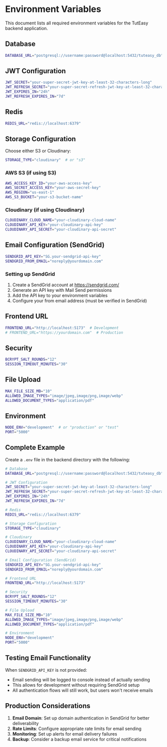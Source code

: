 # Environment Variables

This document lists all required environment variables for the TutEasy backend application.

## Database

```bash
DATABASE_URL="postgresql://username:password@localhost:5432/tuteasy_db"
```

## JWT Configuration

```bash
JWT_SECRET="your-super-secret-jwt-key-at-least-32-characters-long"
JWT_REFRESH_SECRET="your-super-secret-refresh-jwt-key-at-least-32-characters-long"
JWT_EXPIRES_IN="24h"
JWT_REFRESH_EXPIRES_IN="7d"
```

## Redis

```bash
REDIS_URL="redis://localhost:6379"
```

## Storage Configuration

Choose either S3 or Cloudinary:

```bash
STORAGE_TYPE="cloudinary"  # or "s3"
```

### AWS S3 (if using S3)

```bash
AWS_ACCESS_KEY_ID="your-aws-access-key"
AWS_SECRET_ACCESS_KEY="your-aws-secret-key"
AWS_REGION="us-east-1"
AWS_S3_BUCKET="your-s3-bucket-name"
```

### Cloudinary (if using Cloudinary)

```bash
CLOUDINARY_CLOUD_NAME="your-cloudinary-cloud-name"
CLOUDINARY_API_KEY="your-cloudinary-api-key"
CLOUDINARY_API_SECRET="your-cloudinary-api-secret"
```

## Email Configuration (SendGrid)

```bash
SENDGRID_API_KEY="SG.your-sendgrid-api-key"
SENDGRID_FROM_EMAIL="noreply@yourdomain.com"
```

### Setting up SendGrid

1. Create a SendGrid account at https://sendgrid.com/
2. Generate an API key with Mail Send permissions
3. Add the API key to your environment variables
4. Configure your from email address (must be verified in SendGrid)

## Frontend URL

```bash
FRONTEND_URL="http://localhost:5173"  # Development
# FRONTEND_URL="https://yourdomain.com"  # Production
```

## Security

```bash
BCRYPT_SALT_ROUNDS="12"
SESSION_TIMEOUT_MINUTES="30"
```

## File Upload

```bash
MAX_FILE_SIZE_MB="10"
ALLOWED_IMAGE_TYPES="image/jpeg,image/png,image/webp"
ALLOWED_DOCUMENT_TYPES="application/pdf"
```

## Environment

```bash
NODE_ENV="development"  # or "production" or "test"
PORT="5000"
```

## Complete Example

Create a `.env` file in the backend directory with the following:

```bash
# Database
DATABASE_URL="postgresql://username:password@localhost:5432/tuteasy_db"

# JWT Configuration
JWT_SECRET="your-super-secret-jwt-key-at-least-32-characters-long"
JWT_REFRESH_SECRET="your-super-secret-refresh-jwt-key-at-least-32-characters-long"
JWT_EXPIRES_IN="24h"
JWT_REFRESH_EXPIRES_IN="7d"

# Redis
REDIS_URL="redis://localhost:6379"

# Storage Configuration
STORAGE_TYPE="cloudinary"

# Cloudinary
CLOUDINARY_CLOUD_NAME="your-cloudinary-cloud-name"
CLOUDINARY_API_KEY="your-cloudinary-api-key"
CLOUDINARY_API_SECRET="your-cloudinary-api-secret"

# Email Configuration (SendGrid)
SENDGRID_API_KEY="SG.your-sendgrid-api-key"
SENDGRID_FROM_EMAIL="noreply@yourdomain.com"

# Frontend URL
FRONTEND_URL="http://localhost:5173"

# Security
BCRYPT_SALT_ROUNDS="12"
SESSION_TIMEOUT_MINUTES="30"

# File Upload
MAX_FILE_SIZE_MB="10"
ALLOWED_IMAGE_TYPES="image/jpeg,image/png,image/webp"
ALLOWED_DOCUMENT_TYPES="application/pdf"

# Environment
NODE_ENV="development"
PORT="5000"
```

## Testing Email Functionality

When `SENDGRID_API_KEY` is not provided:
- Email sending will be logged to console instead of actually sending
- This allows for development without requiring SendGrid setup
- All authentication flows will still work, but users won't receive emails

## Production Considerations

1. **Email Domain**: Set up domain authentication in SendGrid for better deliverability
2. **Rate Limits**: Configure appropriate rate limits for email sending
3. **Monitoring**: Set up alerts for email delivery failures
4. **Backup**: Consider a backup email service for critical notifications 